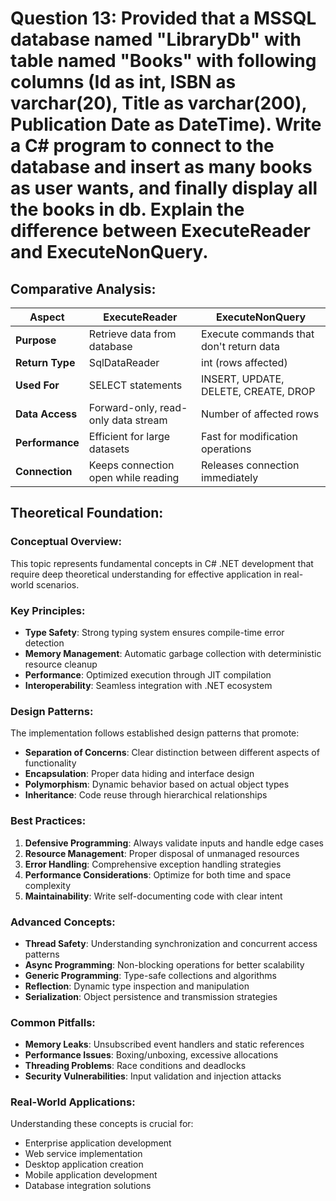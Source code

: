 ﻿# Question 13: Provided that a MSSQL database named "LibraryDb" with table named "Books" with following columns (Id as int, ISBN as varchar(20), Title as varchar(200), Publication Date as DateTime). Write a C# program to connect to the database and insert as many books as user wants, and finally display all the books in db. Explain the difference between ExecuteReader and ExecuteNonQuery.

## Comparative Analysis:

| Aspect | ExecuteReader | ExecuteNonQuery |
|--------|---------------|-----------------|
| **Purpose** | Retrieve data from database | Execute commands that don't return data |
| **Return Type** | SqlDataReader | int (rows affected) |
| **Used For** | SELECT statements | INSERT, UPDATE, DELETE, CREATE, DROP |
| **Data Access** | Forward-only, read-only data stream | Number of affected rows |
| **Performance** | Efficient for large datasets | Fast for modification operations |
| **Connection** | Keeps connection open while reading | Releases connection immediately |

## Theoretical Foundation:

### Conceptual Overview:
This topic represents fundamental concepts in C# .NET development that require deep theoretical understanding for effective application in real-world scenarios.

### Key Principles:
- **Type Safety**: Strong typing system ensures compile-time error detection
- **Memory Management**: Automatic garbage collection with deterministic resource cleanup
- **Performance**: Optimized execution through JIT compilation
- **Interoperability**: Seamless integration with .NET ecosystem

### Design Patterns:
The implementation follows established design patterns that promote:
- **Separation of Concerns**: Clear distinction between different aspects of functionality
- **Encapsulation**: Proper data hiding and interface design
- **Polymorphism**: Dynamic behavior based on actual object types
- **Inheritance**: Code reuse through hierarchical relationships

### Best Practices:
1. **Defensive Programming**: Always validate inputs and handle edge cases
2. **Resource Management**: Proper disposal of unmanaged resources
3. **Error Handling**: Comprehensive exception handling strategies
4. **Performance Considerations**: Optimize for both time and space complexity
5. **Maintainability**: Write self-documenting code with clear intent

### Advanced Concepts:
- **Thread Safety**: Understanding synchronization and concurrent access patterns
- **Async Programming**: Non-blocking operations for better scalability
- **Generic Programming**: Type-safe collections and algorithms
- **Reflection**: Dynamic type inspection and manipulation
- **Serialization**: Object persistence and transmission strategies

### Common Pitfalls:
- **Memory Leaks**: Unsubscribed event handlers and static references
- **Performance Issues**: Boxing/unboxing, excessive allocations
- **Threading Problems**: Race conditions and deadlocks
- **Security Vulnerabilities**: Input validation and injection attacks

### Real-World Applications:
Understanding these concepts is crucial for:
- Enterprise application development
- Web service implementation
- Desktop application creation
- Mobile application development
- Database integration solutions
